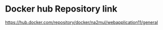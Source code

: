 # Docker hub Repository link
https://hub.docker.com/repository/docker/na2mul/webapplication11/general
